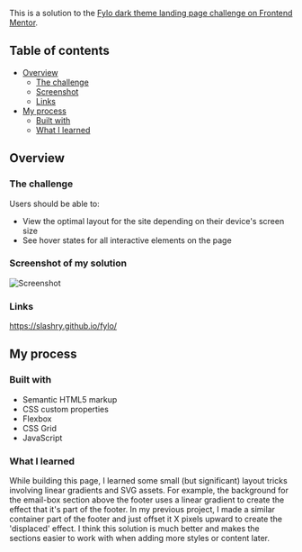 This is a solution to the [Fylo dark theme landing page challenge on Frontend Mentor](https://www.frontendmentor.io/challenges/fylo-dark-theme-landing-page-5ca5f2d21e82137ec91a50fd).

## Table of contents

- [Overview](#overview)
  - [The challenge](#the-challenge)
  - [Screenshot](#screenshot)
  - [Links](#links)
- [My process](#my-process)
  - [Built with](#built-with)
  - [What I learned](#what-i-learned)

## Overview

### The challenge

Users should be able to:

- View the optimal layout for the site depending on their device's screen size
- See hover states for all interactive elements on the page

### Screenshot of my solution

![Screenshot](https://i.imgur.com/93uWw64.png)

### Links

https://slashry.github.io/fylo/

## My process

### Built with

- Semantic HTML5 markup
- CSS custom properties
- Flexbox
- CSS Grid
- JavaScript

### What I learned

While building this page, I learned some small (but significant) layout tricks involving linear gradients and SVG assets. For example, the background for the email-box section above the footer uses a linear gradient to create the effect that it's part of the footer. In my previous project, I made a similar container part of the footer and just offset it X pixels upward to create the 'displaced' effect. I think this solution is much better and makes the sections easier to work with when adding more styles or content later.
